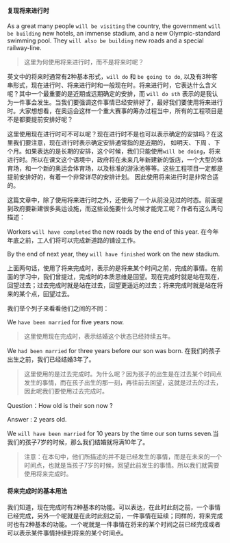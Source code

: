 #### 复现将来进行时

As a great many people `will be visiting` the country, the government `will be building` new hotels, an immense stadium, and a new Olympic-standard swimming pool. They `will also be building` new roads and a special railway-line.

> 这里为何使用将来进行时，而不是将来时呢？

英文中的将来时通常有2种基本形式，`will do` 和 `be going to do`, 以及有3种客串形式，现在进行时、将来进行时和一般现在时。将来进行时，它表达什么含义呢？其中一个最重要的是近期或远期确定的安排，而 `will do sth` 表示的是我认为一件事会发生。当我们要强调这件事情已经安排好了，最好我们要使用将来进行时。大家想想看，在奥运会这样一个重大赛事的筹办过程当中，所有的工程项目是不是都要提前安排好呢？ 

这里使用现在进行时可不可以呢？现在进行时不是也可以表示确定的安排吗？在这里我们要注意，现在进行时表示确定安排通常指的是近期的， 如明天、下周 、下个月。如果表达的是长期的安排，这个时候，我们只能使用`will be doing`，将来进行时。所以在课文这个语境中，政府将在未来几年新建新的饭店，一个大型的体育场，和一个新的奥运会体育场，以及标准的游泳池等等。这些工程项目一定都是提前安排好的，有着一个非常详尽的安排计划。 因此使用将来进行时是非常合适的。

这篇文章中，除了使用将来进行时之外，还使用了一个从前没见过的时态。前面提到政府要新建很多奥运设施，而这些设施要什么时候才能完工呢？作者有这么两句描述： 

Workers `will have completed` the new roads by the end of this year.  在今年年底之前，工人们将可以完成新道路的铺设工作。

By the end of next year, they `will have finished` work on the new stadium.

上面两句话，使用了将来完成时，表示的是将来某个时间之前，完成的事情。在前面的学习中，我们曾提过，完成时的本质思维是回望。现在完成时就是站在现在，回望过去；过去完成时就是站在过去，回望更遥远的过去；将来完成时就是站在将来的某个点，回望过去。  


我们举个列子来看看他们之间的不同：

We `have been married` for five years now.
> 这里使用现在完成时，表示结婚这个状态已经持续五年。

We `had been married` for three years before our son was born. 在我们的孩子出生之前，我们已经结婚3年了。
> 这里使用的是过去完成时。为什么呢？因为孩子的出生是在过去某个时间点发生的事情，而在孩子出生的那一刻，再往前去回望，这就是过去的过去，因此呢我们要使用过去完成时。


Question：How old is their son now ?  

Answer : 2 years old.

We `will have been married` for 10 years by the time our son turns seven.当我们的孩子7岁的时候，那么我们结婚就将满10年了。

> 注意：在本句中，他们所描述的并不是已经发生的事情，而是在未来的一个时间点，也就是当孩子7岁的时候，回望此前发生的事情。所以我们就需要使用将来完成时。 

#### 将来完成时的基本用法

我们知道，现在完成时有2种基本的功能。可以表达，在此时此刻之前，一个事情已经完成，另外一个呢就是在此时此刻之前，一件事情在延续；同样的，将来完成时也有2种基本的功能。一个呢就是一件事情在将来的某个时间之前已经完成或者可以表示某件事情持续到将来的某个时间点。






